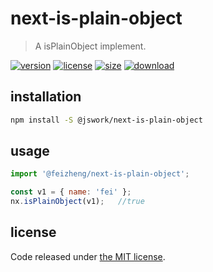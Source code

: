 # next-is-plain-object
> A isPlainObject implement.

[![version][version-image]][version-url]
[![license][license-image]][license-url]
[![size][size-image]][size-url]
[![download][download-image]][download-url]

## installation
```bash
npm install -S @jswork/next-is-plain-object
```

## usage
```js
import '@feizheng/next-is-plain-object';

const v1 = { name: 'fei' };
nx.isPlainObject(v1);   //true
```

## license
Code released under [the MIT license](https://github.com/afeiship/next-is-plain-object/blob/master/LICENSE.txt).

[version-image]: https://img.shields.io/npm/v/@jswork/next-is-plain-object
[version-url]: https://npmjs.org/package/@jswork/next-is-plain-object

[license-image]: https://img.shields.io/npm/l/@jswork/next-is-plain-object
[license-url]: https://github.com/afeiship/next-is-plain-object/blob/master/LICENSE.txt

[size-image]: https://img.shields.io/bundlephobia/minzip/@jswork/next-is-plain-object
[size-url]: https://github.com/afeiship/next-is-plain-object/blob/master/dist/next-is-plain-object.min.js

[download-image]: https://img.shields.io/npm/dm/@jswork/next-is-plain-object
[download-url]: https://www.npmjs.com/package/@jswork/next-is-plain-object
